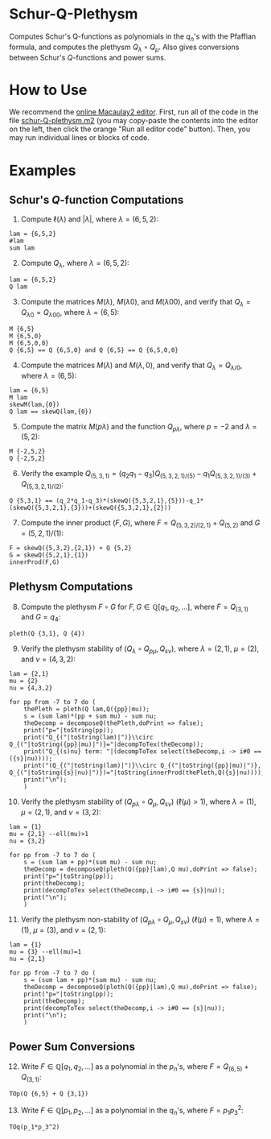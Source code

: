 # Schur-Q-Plethysm
Computes Schur's Q-functions as polynomials in the $q_n$'s with the Pfaffian formula, and computes the plethysm $Q_\lambda\circ Q_\mu$. Also gives conversions between Schur's $Q$-functions and power sums.

# How to Use

We recommend the [online Macaulay2 editor](https://www.unimelb-macaulay2.cloud.edu.au/#editor).
First, run all of the code in the file [schur-Q-plethysm.m2](https://github.com/j-graf/Schur-Q-Plethysm/blob/main/schur-Q_plethysm.m2) (you may copy-paste the contents into the editor on the left, then click the orange "Run all editor code" button).
Then, you may run individual lines or blocks of code.

# Examples

## Schur's $Q$-function Computations

1. Compute $\ell(\lambda)$ and $|\lambda|$, where $\lambda=(6,5,2)$:
```
lam = {6,5,2}
#lam
sum lam
```

2. Compute $Q_{\lambda}$, where $\lambda=(6,5,2)$:
```
lam = {6,5,2}
Q lam
```

3. Compute the matrices $M(\lambda)$, $M(\lambda0)$, and $M(\lambda00)$, and verify that $Q_\lambda=Q_{\lambda0}=Q_{\lambda00}$, where $\lambda=(6,5)$:
```
M {6,5}
M {6,5,0}
M {6,5,0,0}
Q {6,5} == Q {6,5,0} and Q {6,5} == Q {6,5,0,0}
```

4. Compute the matrices $M(\lambda)$ and $M(\lambda,0)$, and verify that $Q_\lambda=Q_{\lambda/0}$, where $\lambda=(6,5)$:
```
lam = {6,5}
M lam
skewM(lam,{0})
Q lam == skewQ(lam,{0})
```

5. Compute the matrix $M(p\lambda)$ and the function $Q_{p\lambda}$, where $p=-2$ and $\lambda=(5,2)$:
```
M {-2,5,2}
Q {-2,5,2}
```

6. Verify the example $Q_{(5,3,1)}=(q_2q_1-q_3)Q_{(5,3,2,1)/(5)}-q_1Q_{(5,3,2,1)/(3)}+Q_{(5,3,2,1)/(2)}$:
```
Q {5,3,1} == (q_2*q_1-q_3)*(skewQ({5,3,2,1},{5}))-q_1*(skewQ({5,3,2,1},{3}))+(skewQ({5,3,2,1},{2}))
```

7. Compute the inner product $(F,G)$, where $F=Q_{(5,3,2)/(2,1)}+Q_{(5,2)}$ and $G=(5,2,1)/(1)$:
```
F = skewQ({5,3,2},{2,1}) + Q {5,2}
G = skewQ({5,2,1},{1})
innerProd(F,G)
```

## Plethysm Computations

8. Compute the plethysm $F\circ G$ for $F,G\in\mathbb{Q}[q_1,q_2,\ldots]$, where $F=Q_{(3,1)}$ and $G=q_4$:
```
pleth(Q {3,1}, Q {4})
```

9. Verify the plethysm stability of $(Q_\lambda\circ Q_{p\mu},Q_{s\nu})$, where $\lambda=(2,1)$, $\mu=(2)$, and $\nu=(4,3,2)$:
```
lam = {2,1}
mu = {2}
nu = {4,3,2}

for pp from -7 to 7 do (
    thePleth = pleth(Q lam,Q({pp}|mu));
    s = (sum lam)*(pp + sum mu) - sum nu;
    theDecomp = decomposeQ(thePleth,doPrint => false);
    print("p="|toString(pp));
    print("Q_{("|toString(lam)|")}\\circ Q_{("|toString({pp}|mu)|")}="|decompToTex(theDecomp));
    print("Q_{(s)nu} term: "|(decompToTex select(theDecomp,i -> i#0 == ({s}|nu))));
    print("(Q_{("|toString(lam)|")}\\circ Q_{("|toString({pp}|mu)|")}, Q_{("|toString({s}|nu)|")})="|toString(innerProd(thePleth,Q({s}|nu))));
    print("\n");
    )
```

10. Verify the plethysm stability of $(Q_{p\lambda}\circ Q_{\mu},Q_{s\nu})$ ($\ell(\mu)>1$), where $\lambda=(1)$, $\mu=(2,1)$, and $\nu=(3,2)$:
```
lam = {1}
mu = {2,1} --ell(mu)>1
nu = {3,2}

for pp from -7 to 7 do (
    s = (sum lam + pp)*(sum mu) - sum nu;
    theDecomp = decomposeQ(pleth(Q({pp}|lam),Q mu),doPrint => false);
    print("p="|toString(pp));
    print(theDecomp);
    print(decompToTex select(theDecomp,i -> i#0 == {s}|nu));
    print("\n");
    )
```

11. Verify the plethysm non-stability of $(Q_{p\lambda}\circ Q_{\mu},Q_{s\nu})$ ($\ell(\mu)=1$), where $\lambda=(1)$, $\mu=(3)$, and $\nu=(2,1)$:
```
lam = {1}
mu = {3} --ell(mu)=1
nu = {2,1}

for pp from -7 to 7 do (
    s = (sum lam + pp)*(sum mu) - sum nu;
    theDecomp = decomposeQ(pleth(Q({pp}|lam),Q mu),doPrint => false);
    print("p="|toString(pp));
    print(theDecomp);
    print(decompToTex select(theDecomp,i -> i#0 == {s}|nu));
    print("\n");
    )
```

## Power Sum Conversions

12. Write $F\in\mathbb{Q}[q_1,q_2,\ldots]$ as a polynomial in the $p_n$'s, where $F=Q_{(6,5)}+Q_{(3,1)}$:
```
TOp(Q {6,5} + Q {3,1})
```

13. Write $F\in\mathbb{Q}[p_1,p_2,\ldots]$ as a polynomial in the $q_n$'s, where $F=p_1p_3^2$:
```
TOq(p_1*p_3^2)
```
